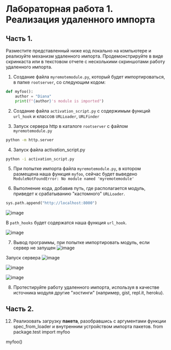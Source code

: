 # Лабораторная работа 1. Реализация удаленного импорта
## Часть 1.

Разместите представленный ниже код локально на компьютере и реализуйте механизм удаленного импорта. 
Продемонстрируйте в виде скринкаста или в текстовом отчете с несколькими скриншотами работу удаленного импорта.


1. Создание файла ```myremotemodule.py```, который будет импортироваться, в папке ```rootserver```, со следующим кодом:
```python
def myfoo():
    author = "Diana" 
    print(f"{author}'s module is imported")
```

2. Создание файла ```activation_script.py``` с содержимым функций ```url_hook``` и классов ```URLLoader```, ```URLFinder```


3. Запуск сервера http в каталоге ```rootserver``` с файлом ```myremotemodule.py``` 
```sh
python -m http.server
```


4. Запуск файла activation_script.py
```sh
python -i activation_script.py
```

5. При попытке импорта файла ```myremotemodule.py```, в котором размещена наша функция ```myfoo```, сейчас будет выведено ```ModuleNotFoundError: No module named 'myremotemodule'```


6. Выполнение кода, добавив путь, где располагается модуль, приведет к срабатыванию "кастомного" ```URLLoader```.
```python
sys.path.append("http://localhost:8000")
```

![image](https://github.com/user-attachments/assets/2cc5f107-4ba6-4c5b-b16e-853922b530b5)




В ```path_hooks``` будет содержатся наша функция ```url_hook```. 

![image](https://github.com/user-attachments/assets/34793dce-7cb0-45c6-8bfd-85a720d2de6f)  


7. Вывод программы, при попытке импортировать модуль, если сервер не запущен
![image](https://github.com/user-attachments/assets/e60ba692-a058-4a68-b5a6-6dd1d8d1587a)


Запуск сервера
![image](https://github.com/user-attachments/assets/d14be88d-1faf-4bcf-85b9-a07c722fdf9a)  


![image](https://github.com/user-attachments/assets/68dba27f-04dd-4894-b844-cfe718d6e3b8)  

![image](https://github.com/user-attachments/assets/32c61473-65d8-4584-a03a-a49b83922143)  




8. Протестируйте работу удаленного импорта, используя в качестве источника модуля другие "хостинги" (например, gist, repl.it, heroku).

## Часть 2.

12. Реализовать загрузку **пакета**, разобравшись с аргументами функции spec_from_loader и внутренним устройством импорта пакетов.
from package.test import myfoo

myfoo()






